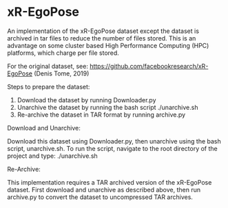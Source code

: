 # xR-EgoPose
 An implementation of the xR-EgoPose dataset except the dataset is archived in tar files to reduce the number of files stored.  This is an advantage on some cluster based High Performance Computing (HPC) platforms, which charge per file stored.
 
 For the original dataset, see: https://github.com/facebookresearch/xR-EgoPose (Denis Tome, 2019)
 
 Steps to prepare the dataset:
 
   1) Download the dataset by running Downloader.py
   2) Unarchive the dataset by running the bash script ./unarchive.sh
   3) Re-archive the dataset in TAR format by running archive.py

 Download and Unarchive:
 
   Download this dataset using Downloader.py, then unarchive using the
   bash script, unarchive.sh. To run the script, navigate to the root
   directory of the project and type: ./unarchive.sh

 Re-Archive:
 
   This implementation requires a TAR archived version of the xR-EgoPose
   dataset.  First download and unarchive as described above, then run
   archive.py to convert the dataset to uncompressed TAR archives.
